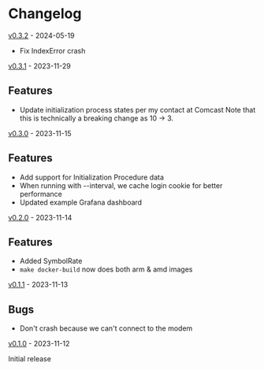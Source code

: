 # Changelog

[v0.3.2] - 2024-05-19

 * Fix IndexError crash

[v0.3.1] - 2023-11-29

## Features

 * Update initialization process states per my contact at Comcast
    Note that this is technically a breaking change as 10 -> 3.

[v0.3.0] - 2023-11-15

## Features

 * Add support for Initialization Procedure data
 * When running with --interval, we cache login cookie for better performance
 * Updated example Grafana dashboard

[v0.2.0] - 2023-11-14

## Features

 * Added SymbolRate
 * `make docker-build` now does both arm & amd images

[v0.1.1] - 2023-11-13

## Bugs

 * Don't crash because we can't connect to the modem

[v0.1.0] - 2023-11-12

Initial release

[Unreleased]: https://github.com/synfinatic/xb8-docsis-stats/compare/v0.3.2...main
[v0.3.2]: https://github.com/synfinatic/xb8-docsis-stats/releases/tag/v0.3.2
[v0.3.1]: https://github.com/synfinatic/xb8-docsis-stats/releases/tag/v0.3.1
[v0.3.0]: https://github.com/synfinatic/xb8-docsis-stats/releases/tag/v0.3.0
[v0.2.0]: https://github.com/synfinatic/xb8-docsis-stats/releases/tag/v0.2.0
[v0.1.1]: https://github.com/synfinatic/xb8-docsis-stats/releases/tag/v0.1.1
[v0.1.0]: https://github.com/synfinatic/xb8-docsis-stats/releases/tag/v0.1.0
